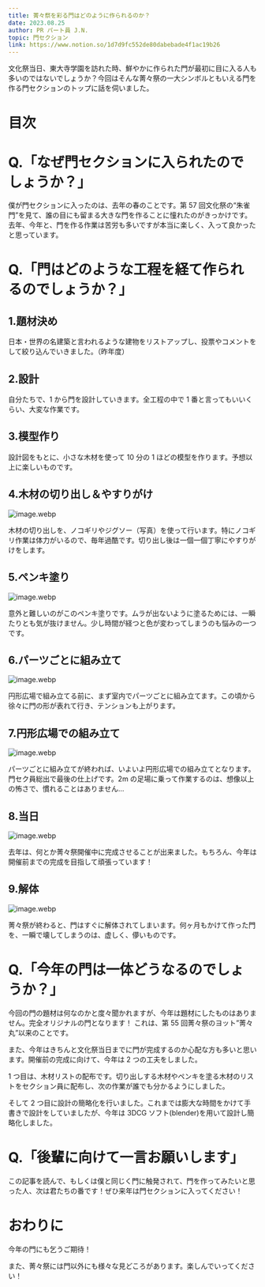 ```yaml
---
title: 菁々祭を彩る門はどのように作られるのか？
date: 2023.08.25
author: PR パート員 J.N.
topic: 門セクション
link: https://www.notion.so/1d7d9fc552de80dabebade4f1ac19b26
---
```


文化祭当日、東大寺学園を訪れた時、鮮やかに作られた門が最初に目に入る人も多いのではないでしょうか？今回はそんな菁々祭の一大シンボルともいえる門を作る門セクションのトップに話を伺いました。

# 目次

# Q.「なぜ門セクションに入られたのでしょうか？」

僕が門セクションに入ったのは、去年の春のことです。第 57 回文化祭の“朱雀門”を見て、誰の目にも留まる大きな門を作ることに憧れたのがきっかけです。去年、今年と、門を作る作業は苦労も多いですが本当に楽しく、入って良かったと思っています。

# Q.「門はどのような工程を経て作られるのでしょうか？」

## 1.題材決め

日本・世界の名建築と言われるような建物をリストアップし、投票やコメントをして絞り込んでいきました。（昨年度）

## 2.設計

自分たちで、1 から門を設計していきます。全工程の中で 1 番と言ってもいいくらい、大変な作業です。

## 3.模型作り

設計図をもとに、小さな木材を使って 10 分の 1 ほどの模型を作ります。予想以上に楽しいものです。

## 4.木材の切り出し＆やすりがけ

![image.webp](image.webp)

木材の切り出しを、ノコギリやジグソー（写真）を使って行います。特にノコギリ作業は体力がいるので、毎年過酷です。切り出し後は一個一個丁寧にやすりがけをします。

## 5.ペンキ塗り

![image.webp](image%201.webp)

意外と難しいのがこのペンキ塗りです。ムラが出ないように塗るためには、一瞬たりとも気が抜けません。少し時間が経つと色が変わってしまうのも悩みの一つです。

## 6.パーツごとに組み立て

![image.webp](image%202.webp)

円形広場で組み立てる前に、まず室内でパーツごとに組み立てます。この頃から徐々に門の形が表れて行き、テンションも上がります。

## 7.円形広場での組み立て

![image.webp](image%203.webp)

パーツごとに組み立てが終われば、いよいよ円形広場での組み立てとなります。門セク員総出で最後の仕上げです。2m の足場に乗って作業するのは、想像以上の怖さで、慣れることはありません…

## 8.当日

![image.webp](image%204.webp)

去年は、何とか菁々祭開催中に完成させることが出来ました。もちろん、今年は開催前までの完成を目指して頑張っています！

## 9.解体

![image.webp](image%205.webp)

菁々祭が終わると、門はすぐに解体されてしまいます。何ヶ月もかけて作った門を、一瞬で壊してしまうのは、虚しく、儚いものです。

# Q.「今年の門は一体どうなるのでしょうか？」

今回の門の題材は何なのかと度々聞かれますが、今年は題材にしたものはありません。完全オリジナルの門となります！ これは、第 55 回菁々祭のヨット”菁々丸”以来のことです。

また、今年はきちんと文化祭当日までに門が完成するのか心配な方も多いと思います。開催前の完成に向けて、今年は 2 つの工夫をしました。

1 つ目は、木材リストの配布です。切り出しする木材やペンキを塗る木材のリストをセクション員に配布し、次の作業が誰でも分かるようにしました。

そして 2 つ目に設計の簡略化を行いました。これまでは膨大な時間をかけて手書きで設計をしていましたが、今年は 3DCG ソフト(blender)を用いて設計し簡略化しました。

# Q.「後輩に向けて一言お願いします」

この記事を読んで、もしくは僕と同じく門に触発されて、門を作ってみたいと思った人、次は君たちの番です！ぜひ来年は門セクションに入ってください！

# おわりに

今年の門にも乞うご期待！

また、菁々祭には門以外にも様々な見どころがあります。楽しんでいってください！
